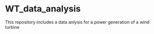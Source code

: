 # WT_data_analysis
This repository includes a data anlysis for a power generation of a wind turbine
